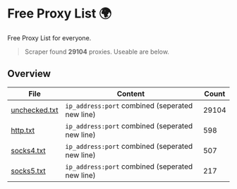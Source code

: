 
# Free Proxy List 🌍

Free Proxy List for everyone.
> Scraper found **29104** proxies. Useable are below.

## Overview

|File|Content|Count|
|----|-------|-----|
|[unchecked.txt](https://raw.githubusercontent.com/yemixzy/proxy-list/main/proxies/unchecked.txt)|`ip_address:port` combined (seperated new line)|29104|
|[http.txt](https://raw.githubusercontent.com/yemixzy/proxy-list/main/proxies/http.txt)|`ip_address:port` combined (seperated new line)|598|
|[socks4.txt](https://raw.githubusercontent.com/yemixzy/proxy-list/main/proxies/socks4.txt)|`ip_address:port` combined (seperated new line)|507|
|[socks5.txt](https://raw.githubusercontent.com/yemixzy/proxy-list/main/proxies/socks5.txt)|`ip_address:port` combined (seperated new line)|217|

